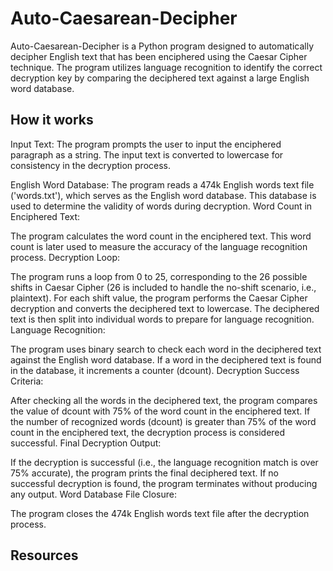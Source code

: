 # Auto-Caesarean-Decipher
Auto-Caesarean-Decipher is a Python program designed to automatically decipher English text that has been enciphered using the Caesar Cipher technique. The program utilizes language recognition to identify the correct decryption key by comparing the deciphered text against a large English word database.


## How it works
Input Text:
The program prompts the user to input the enciphered paragraph as a string.
The input text is converted to lowercase for consistency in the decryption process.

English Word Database:
The program reads a 474k English words text file ('words.txt'), which serves as the English word database. This database is used to determine the validity of words during decryption.
Word Count in Enciphered Text:

The program calculates the word count in the enciphered text. This word count is later used to measure the accuracy of the language recognition process.
Decryption Loop:

The program runs a loop from 0 to 25, corresponding to the 26 possible shifts in Caesar Cipher (26 is included to handle the no-shift scenario, i.e., plaintext).
For each shift value, the program performs the Caesar Cipher decryption and converts the deciphered text to lowercase.
The deciphered text is then split into individual words to prepare for language recognition.
Language Recognition:

The program uses binary search to check each word in the deciphered text against the English word database.
If a word in the deciphered text is found in the database, it increments a counter (dcount).
Decryption Success Criteria:

After checking all the words in the deciphered text, the program compares the value of dcount with 75% of the word count in the enciphered text.
If the number of recognized words (dcount) is greater than 75% of the word count in the enciphered text, the decryption process is considered successful.
Final Decryption Output:

If the decryption is successful (i.e., the language recognition match is over 75% accurate), the program prints the final deciphered text.
If no successful decryption is found, the program terminates without producing any output.
Word Database File Closure:

The program closes the 474k English words text file after the decryption process.

## Resources
